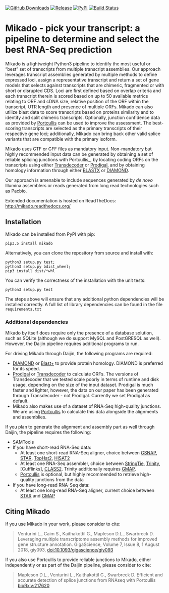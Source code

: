[![GitHub Downloads](https://img.shields.io/github/downloads/lucventurini/mikado/total.svg?style=social&logo=github&label=download)](https://github.com/lucventurini/mikado/releases)
[![Release](https://img.shields.io/github/release/lucventurini/mikado.svg)](https://github.com/lucventurini/mikado/releases)
[![PyPI](https://img.shields.io/pypi/v/mikado.svg?style=flat)](https://pypi.python.org/pypi/mikado)
[![Build Status](https://travis-ci.org/lucventurini/mikado.svg?branch=master)](https://travis-ci.org/lucventurini/mikado)

# Mikado - pick your transcript: a pipeline to determine and select the best RNA-Seq prediction

Mikado is a lightweight Python3 pipeline to identify the most useful or “best” set of transcripts from multiple transcript assemblies. Our approach leverages transcript assemblies generated by multiple methods to define expressed loci, assign a representative transcript and return a set of gene models that selects against transcripts that are chimeric, fragmented or with short or disrupted CDS. Loci are first defined based on overlap criteria and each transcript therein is scored based on up to 50 available metrics relating to ORF and cDNA size, relative position of the ORF within the transcript,  UTR length and presence of multiple ORFs. Mikado can also utilize blast data to score transcripts based on proteins similarity and to identify and split chimeric transcripts. Optionally, junction confidence data as provided by [Portcullis] can be used to improve the assessment. The best-scoring transcripts are selected as the primary transcripts of their respective gene loci; additionally, Mikado can bring back other valid splice variants that are compatible with the primary isoform.

Mikado uses GTF or GFF files as mandatory input. Non-mandatory but highly recommended input data can be generated by obtaining a set of reliable splicing junctions with Portcullis_, by locating coding ORFs on the transcripts using either [Transdecoder] or [Prodigal], and by obtaining homology information through either [BLASTX][Blast+] or [DIAMOND].

Our approach is amenable to include sequences generated by *de novo* Illumina assemblers or reads generated from long read technologies such as Pacbio.

Extended documentation is hosted on ReadTheDocs: http://mikado.readthedocs.org/

## Installation

Mikado can be installed from PyPI with pip:

```pip3.5 install mikado```

Alternatively, you can clone the repository from source and install with:

    python3 setup.py test;
    python3 setup.py bdist_wheel;
    pip3 install dist/*whl
    
You can verify the correctness of the installation with the unit tests:

    python3 setup.py test

The steps above will ensure that any additional python dependencies will be installed correctly. A full list of library dependencies can be found in the file ``requirements.txt``

### Additional dependencies

Mikado by itself does require only the presence of a database solution, such as SQLite (although we do support MySQL and PostGRESQL as well).
However, the Daijin pipeline requires additional programs to run. 

For driving Mikado through Daijin, the following programs are required:

- [DIAMOND] or [Blast+] to provide protein homology. DIAMOND is preferred for its speed. 
- [Prodigal] or [Transdecoder] to calculate ORFs. The versions of Transdecoder that we tested scale poorly in terms of runtime and disk usage, depending on the size of the input dataset. Prodigal is much faster and lighter, however, the data on our paper has been generated through Transdecoder - not Prodigal. Currently we set Prodigal as default.
- Mikado also makes use of a dataset of RNA-Seq high-quality junctions. We are using [Portcullis] to calculate this data alongside the alignments and assemblies.

If you plan to generate the alignment and assembly part as well through Daijin, the pipeline requires the following:

- SAMTools
- If you have short-read RNA-Seq data:
    - At least one short-read RNA-Seq aligner, choice between [GSNAP][GMAP], [STAR], [TopHat2], [HISAT2]
    - At least one RNA-Seq assembler, choice between [StringTie], [Trinity], [Cufflinks], [CLASS2]. Trinity additionally requires [GMAP].
    - [Portcullis] is optional, but highly recommended to retrieve high-quality junctions from the data 
- If you have long-read RNA-Seq data:
    - At least one long-read RNA-Seq aligner, current choice between [STAR] and [GMAP]
    
## Citing Mikado

If you use Mikado in your work, please consider to cite:

> Venturini L., Caim S., Kaithakottil G., Mapleson D.L., Swarbreck D. Leveraging multiple transcriptome assembly methods for improved gene structure annotation. GigaScience, Volume 7, Issue 8, 1 August 2018, giy093, [doi:10.1093/gigascience/giy093](https://doi.org/10.1093/gigascience/giy093)


If you also use Portcullis to provide reliable junctions to Mikado, either independently or as part of the Daijin pipeline, please consider to cite:


> Mapleson D.L., Venturini L., Kaithakottil G., Swarbreck D. Efficient and accurate detection of splice junctions from RNAseq with Portcullis [bioRxiv:217620](https://doi.org/10.1101/217620)

[Portcullis]: https://github.com/maplesond/portcullis
[Blast+]: https://blast.ncbi.nlm.nih.gov/Blast.cgi?PAGE_TYPE=BlastDocs&DOC_TYPE=Download
[Transdecoder]: https://github.com/TransDecoder/TransDecoder/
[Prodigal]: https://github.com/hyattpd/Prodigal
[DIAMOND]: https://github.com/bbuchfink/diamond/
[GMAP]: http://research-pub.gene.com/gmap/
[STAR]: https://github.com/alexdobin/STAR
[TopHat2]: https://ccb.jhu.edu/software/tophat/index.shtml
[HISAT2]: http://ccb.jhu.edu/software/hisat2
[StringTie]: https://ccb.jhu.edu/software/stringtie/
[Trinity]: https://github.com/trinityrnaseq/trinityrnaseq
[CLASS2]: http://ccb.jhu.edu/people/florea/research/CLASS2/
